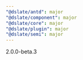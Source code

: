 ```yaml
---
"@dslate/antd": major
"@dslate/component": major
"@dslate/core": major
"@dslate/plugin": major
"@dslate/semi": major
---
```


2.0.0-beta.3
